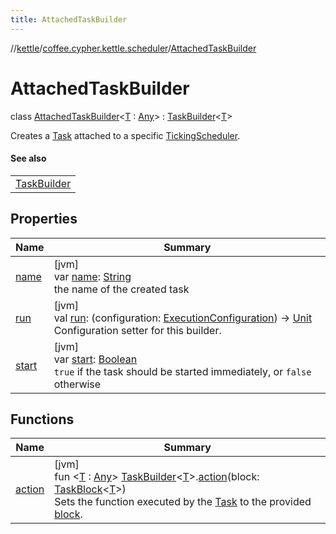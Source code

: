 ```yaml
---
title: AttachedTaskBuilder
---
```

//[kettle](../../../index.html)/[coffee.cypher.kettle.scheduler](../index.html)/[AttachedTaskBuilder](index.html)



# AttachedTaskBuilder

class [AttachedTaskBuilder](index.html)&lt;[T](index.html) : [Any](https://kotlinlang.org/api/latest/jvm/stdlib/kotlin/-any/index.html)&gt; : [TaskBuilder](../-task-builder/index.html)&lt;[T](index.html)&gt; 

Creates a [Task](../-task/index.html) attached to a specific [TickingScheduler](../-ticking-scheduler/index.html).



#### See also


| |
|---|
| [TaskBuilder](../-task-builder/index.html) |


## Properties


| Name | Summary |
|---|---|
| [name](../-task-builder/name.html) | [jvm]<br>var [name](../-task-builder/name.html): [String](https://kotlinlang.org/api/latest/jvm/stdlib/kotlin/-string/index.html)<br>the name of the created task |
| [run](../-task-builder/run.html) | [jvm]<br>val [run](../-task-builder/run.html): (configuration: [ExecutionConfiguration](../-execution-configuration/index.html)) -&gt; [Unit](https://kotlinlang.org/api/latest/jvm/stdlib/kotlin/-unit/index.html)<br>Configuration setter for this builder. |
| [start](start.html) | [jvm]<br>var [start](start.html): [Boolean](https://kotlinlang.org/api/latest/jvm/stdlib/kotlin/-boolean/index.html)<br>`true` if the task should be started immediately, or `false` otherwise |


## Functions


| Name | Summary |
|---|---|
| [action](../action.html) | [jvm]<br>fun &lt;[T](../action.html) : [Any](https://kotlinlang.org/api/latest/jvm/stdlib/kotlin/-any/index.html)&gt; [TaskBuilder](../-task-builder/index.html)&lt;[T](../action.html)&gt;.[action](../action.html)(block: [TaskBlock](../index.html#-583629849%2FClasslikes%2F863300109)&lt;[T](../action.html)&gt;)<br>Sets the function executed by the [Task](../-task/index.html) to the provided [block](../action.html). |

